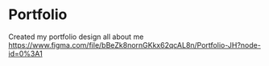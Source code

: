 # Portfolio
Created my portfolio design all about me https://www.figma.com/file/bBeZk8nornGKkx62qcAL8n/Portfolio-JH?node-id=0%3A1 
